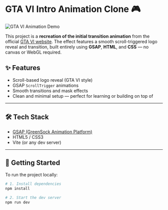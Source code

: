 # GTA VI Intro Animation Clone 🎮

![GTA VI Animation Demo](assets/gta_6_website.gif)

This project is a **recreation of the initial transition animation** from the official [GTA VI website](https://www.rockstargames.com/VI). The effect features a smooth scroll-triggered logo reveal and transition, built entirely using **GSAP**, **HTML**, and **CSS** — no canvas or WebGL required.

## ✨ Features

- Scroll-based logo reveal (GTA VI style)
- GSAP `ScrollTrigger` animations
- Smooth transitions and mask effects
- Clean and minimal setup — perfect for learning or building on top of

---

## 🛠 Tech Stack

- [GSAP (GreenSock Animation Platform)](https://gsap.com/)
- HTML5 / CSS3
- Vite (or any dev server)

---

## 🚀 Getting Started

To run the project locally:

```bash
# 1. Install dependencies
npm install

# 2. Start the dev server
npm run dev
```
